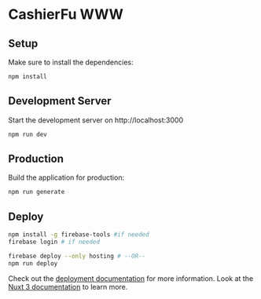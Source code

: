 # CashierFu WWW

## Setup

Make sure to install the dependencies:

```bash
npm install
```

## Development Server

Start the development server on http://localhost:3000

```bash
npm run dev
```

## Production

Build the application for production:

```bash
npm run generate
```

## Deploy

```bash
npm install -g firebase-tools #if needed
firebase login # if needed

firebase deploy --only hosting # --OR--
npm run deploy
```

Check out the [deployment documentation](https://nuxt.com/docs/getting-started/deployment) for more information.
Look at the [Nuxt 3 documentation](https://nuxt.com/docs/getting-started/introduction) to learn more.
